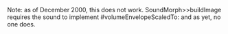 Note: as of December 2000, this does not work. SoundMorph>>buildImage requires the sound to implement #volumeEnvelopeScaledTo: and as yet, no one does.
